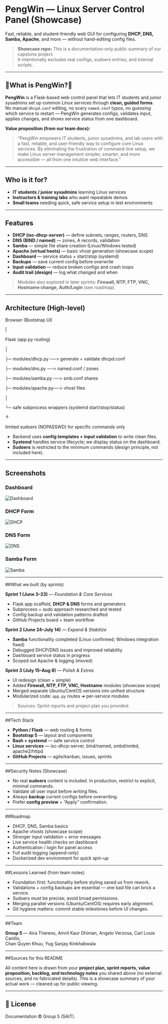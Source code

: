 # PengWin — Linux Server Control Panel (Showcase)

Fast, reliable, and student-friendly web GUI for configuring **DHCP, DNS, Samba, Apache**, and more — without hand-editing config files.

> **Showcase repo:** This is a documentation-only public summary of our capstone project.  
> It intentionally excludes real configs, sudoers entries, and internal scripts.

---

## 🐧What is PengWin?🐧

**PengWin** is a Flask-based web control panel that lets IT students and junior sysadmins set up common Linux services through **clean, guided forms**.  
No manual `dhcpd.conf` editing, no scary `named.conf` typos, no guessing which service to restart — PengWin generates configs, validates input, applies changes, and shows service status from one dashboard.

**Value proposition (from our team docs):**

> “PengWin empowers IT students, junior sysadmins, and lab users with a fast, reliable, and user-friendly way to configure core Linux services. By eliminating the frustration of command-line setup, we make Linux server management simpler, smarter, and more accessible — all from one intuitive web interface.”

---

## Who is it for?

- **IT students / junior sysadmins** learning Linux services
- **Instructors & training labs** who want repeatable demos
- **Small teams** needing quick, safe service setup in test environments

---

## Features

- **DHCP (isc-dhcp-server)** — define subnets, ranges, routers, DNS
- **DNS (BIND / named)** — zones, A records, validation
- **Samba** — simple file share creation (Linux/Windows tested)
- **Apache (virtual hosts)** — basic vhost generation (showcase scope)
- **Dashboard** — service status + start/stop (systemd)
- **Backups** — save current config before overwrite
- **Input validation** — reduce broken configs and crash loops
- **Audit trail (design)** — log what changed and when

> Modules also explored in later sprints: **Firewall, NTP, FTP, VNC, Hostname change, Auth/Login** (see roadmap).

---

## Architecture (High-level)

Browser (Bootstrap UI)

|

Flask (app.py routing)

│

├─ modules/dhcp.py ──> generate + validate dhcpd.conf

├─ modules/dns.py ──> named.conf / zones

├─ modules/samba.py ──> smb.conf shares

├─ modules/apache.py──> vhost files

│

└─ safe subprocess wrappers (systemd start/stop/status)

↑

limited sudoers (NOPASSWD) for specific commands only


- Backend uses **config templates + input validation** to write clean files.
- **Systemd** handles service lifecycle; we display status on the dashboard.
- **Sudoers** is restricted to the minimum commands (design principle, not included here).

---

## Screenshots
### Dashboard  

![Dashboard](screenshots/dashboard.png)

### DHCP Form 

![DHCP](screenshots/dhcp.png)

### DNS Form 

![DNS](screenshots/dns.png)

### Samba Form 

![Samba](screenshots/samba.png)

---

##What we built (by sprints)

**Sprint 1 (June 3–23)** — *Foundation & Core Services*  
- Flask app scaffold, **DHCP & DNS** forms and generators  
- Subprocess + sudo approach researched and tested  
- Config backup and validation patterns drafted  
- GitHub Projects board + team workflow

**Sprint 2 (June 24–July 14)** — *Expand & Stabilize*  
- **Samba** functionality completed (Linux confirmed; Windows integration fixed)  
- Debugged DHCP/DNS issues and improved reliability  
- Dashboard service status in progress  
- Scoped out Apache & logging (moved)

**Sprint 3 (July 15–Aug 8)** — *Polish & Extras*  
- UI redesign (clean + simple)  
- Added **Firewall, NTP, FTP, VNC, Hostname** modules (showcase scope)  
- Merged separate Ubuntu/CentOS versions into unified structure  
- Modularized code: `app.py` routes ➜ per-service modules

> Sources: Sprint reports and project plan you provided.

---

##Tech Stack

- **Python / Flask** — web routing & forms
- **Bootstrap 5** — layout and components
- **Bash + systemd** — safe service control
- **Linux services** — isc-dhcp-server, bind/named, smbd/nmbd, apache2/httpd
- **GitHub Projects** — agile/kanban, issues, sprints

---

##Security Notes (Showcase)

- No real **sudoers** content is included. In production, restrict to explicit, minimal commands.  
- Validate *all* user input before writing files.  
- Always **backup** current configs before overwriting.  
- Prefer **config preview** + “Apply” confirmation.

---

##Roadmap

- DHCP, DNS, Samba basics
- Apache vhosts (showcase scope)
- Stronger input validation + error messages
- Live service health checks on dashboard
- Authentication / login for panel access
- Full audit logging (append-only)
- Dockerized dev environment for quick spin-up

---

##Lessons Learned (from team notes)

- Foundation first: functionality before styling saved us from rework.
- Validations + config backups are essential — one bad file can brick a service.
- Sudoers must be precise; avoid broad permissions.
- Merging parallel versions (Ubuntu/CentOS) requires early alignment.
- Git hygiene matters: commit stable milestones before UI changes.

---

##Team

**Group 5** — Aira Therens, Amrit Kaur Dhiman, Angelo Verzosa, Carl Louis Canillo,  
Chan Quyen Khuu, Yug Sanjay Kinkhabwala

---

##Sources for this README

All content here is drawn from your **project plan, sprint reports, value proposition, backlog, and technology notes** you shared above (no external sources, and no fabricated details). This is a showcase summary of your actual work — cleaned up for public viewing.

---

## 📄 License
Documentation © Group 5 (SAIT).

